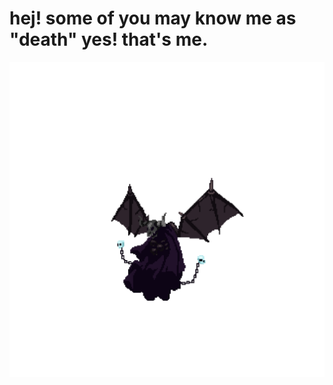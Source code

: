 # hej! some of you may know me as "death" yes! that's me.

<p align="center"><img src="newDeath.gif" /></p>
